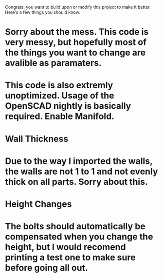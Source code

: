 Congrats, you want to build upon or modify this project to make it better. Here's a few things you should know.

# Sorry about the mess. This code is very messy, but hopefully most of the things you want to change are avalible as paramaters.
# This code is also extremly unoptimized. Usage of the OpenSCAD nightly is basically required. Enable Manifold. 

# Wall Thickness
# Due to the way I imported the walls, the walls are not 1 to 1 and not evenly thick on all parts. Sorry about this.

# Height Changes
# The bolts should automatically be compensated when you change the height, but I would recomend printing a test one to make sure before going all out. 

